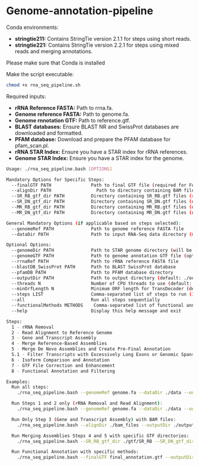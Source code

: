 # Genome-annotation-pipeline

Conda environments:
- **stringtie211:** Contains StringTie version 2.1.1 for steps using short reads.
- **stringtie221:** Contains StringTie version 2.2.1 for steps using mixed reads and merging annotations.

Please make sure that Conda is installed 

Make the script executable:
```bash
chmod +x rna_seq_pipeline.sh
```
Required inputs:
- **rRNA Reference FASTA:** Path to rrna.fa.
- **Genome reference FASTA:** Path to genome.fa.
- **Genome rnnotation GTF:** Path to reference.gtf.
- **BLAST databases:** Ensure BLAST NR and SwissProt databases are downloaded and formatted.
- **PFAM database:** Download and prepare the PFAM database for pfam_scan.pl.
- **rRNA STAR Index:** Ensure you have a STAR index for rRNA references.
- **Genome STAR Index:** Ensure you have a STAR index for the genome.

```bash
Usage: ./rna_seq_pipeline.bash [OPTIONS]

Mandatory Options for Specific Steps:
  --finalGTF PATH               Path to final GTF file (required for Functional Annotation only)
  --alignDir PATH                 Path to directory containing BAM files (required for Gene and Transcript Assembly only)
  --SR_RB_gtf_dir PATH          Directory containing SR_RB.gtf files (required for Merging Assemblies)
  --SR_DN_gtf_dir PATH          Directory containing SR_DN.gtf files (optional for Merging Assemblies)
  --MR_RB_gtf_dir PATH          Directory containing MR_RB.gtf files (optional for Merging Assemblies)
  --MR_DN_gtf_dir PATH          Directory containing MR_DN.gtf files (optional for Merging Assemblies)

General Mandatory Options (if applicable based on steps selected):
  --genomeRef PATH              Path to genome reference FASTA file
  --dataDir PATH                Path to input RNA-Seq data directory (must contain short_reads and/or mix_reads folders)

Optional Options:
  --genomeDir PATH              Path to STAR genome directory (will be created if not provided)
  --genomeGTF PATH              Path to genome annotation GTF file (optional, required for Reference-Based assembly)
  --rrnaRef PATH                Path to rRNA reference FASTA file
  --blastDB_SwissProt PATH      Path to BLAST SwissProt database
  --pfamDB PATH                 Path to PFAM database directory
  --outputDir PATH              Path to output directory (default: ./outputDir)
  --threads N                   Number of CPU threads to use (default: 8)
  --minOrfLength N              Minimum ORF length for TransDecoder (default: 100)
  --steps LIST                  Comma-separated list of steps to run (1-8, include 5.1)
  --all                         Run all steps sequentially
  --functionalMethods METHODS    Comma-separated list of functional annotation methods to apply (BLASTp,BLASTx,PFAM; default: all)
  --help                        Display this help message and exit

Steps:
  1 - rRNA Removal
  2 - Read Alignment to Reference Genome
  3 - Gene and Transcript Assembly
  4 - Merge Reference-Based Assemblies
  5 - Merge De Novo Assemblies and Create Pre-Final Annotation
  5.1 - Filter Transcripts with Excessively Long Exons or Genomic Spans
  6 - Isoform Comparison and Annotation
  7 - GTF File Correction and Enhancement
  8 - Functional Annotation and Filtering

Examples:
  Run all steps:
    ./rna_seq_pipeline.bash --genomeRef genome.fa --dataDir ./data --outputDir ./output --threads 4 --all

  Run Steps 1 and 2 only (rRNA Removal and Read Alignment):
    ./rna_seq_pipeline.bash --genomeRef genome.fa --dataDir ./data --outputDir ./output --threads 4 --steps 1,2

  Run Only Step 3 (Gene and Transcript Assembly) with BAM files:
    ./rna_seq_pipeline.bash --alignDir ./bam_files --outputDir ./output --threads 4 --steps 3

  Run Merging Assemblies Steps 4 and 5 with specific GTF directories:
    ./rna_seq_pipeline.bash --SR_RB_gtf_dir ./gtf/SR_RB --SR_DN_gtf_dir ./gtf/SR_DN --outputDir ./output --threads 4 --steps 4,5

  Run Functional Annotation with specific methods:
    ./rna_seq_pipeline.bash --finalGTF final_annotation.gtf --outputDir ./output --threads 4 --steps 8 --functionalMethods BLASTp,PFAM
```
